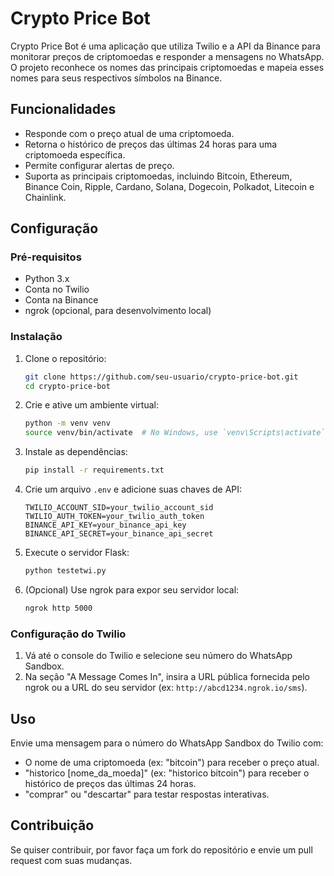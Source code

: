 # Crypto Price Bot

Crypto Price Bot é uma aplicação que utiliza Twilio e a API da Binance para monitorar preços de criptomoedas e responder a mensagens no WhatsApp. O projeto reconhece os nomes das principais criptomoedas e mapeia esses nomes para seus respectivos símbolos na Binance.

## Funcionalidades

- Responde com o preço atual de uma criptomoeda.
- Retorna o histórico de preços das últimas 24 horas para uma criptomoeda específica.
- Permite configurar alertas de preço.
- Suporta as principais criptomoedas, incluindo Bitcoin, Ethereum, Binance Coin, Ripple, Cardano, Solana, Dogecoin, Polkadot, Litecoin e Chainlink.

## Configuração

### Pré-requisitos

- Python 3.x
- Conta no Twilio
- Conta na Binance
- ngrok (opcional, para desenvolvimento local)

### Instalação

1. Clone o repositório:

   ```sh
   git clone https://github.com/seu-usuario/crypto-price-bot.git
   cd crypto-price-bot
   ```

2. Crie e ative um ambiente virtual:

   ```sh
   python -m venv venv
   source venv/bin/activate  # No Windows, use `venv\Scripts\activate`
   ```

3. Instale as dependências:

   ```sh
   pip install -r requirements.txt
   ```

4. Crie um arquivo `.env` e adicione suas chaves de API:

   ```env
   TWILIO_ACCOUNT_SID=your_twilio_account_sid
   TWILIO_AUTH_TOKEN=your_twilio_auth_token
   BINANCE_API_KEY=your_binance_api_key
   BINANCE_API_SECRET=your_binance_api_secret
   ```

5. Execute o servidor Flask:

   ```sh
   python testetwi.py
   ```

6. (Opcional) Use ngrok para expor seu servidor local:

   ```sh
   ngrok http 5000
   ```

### Configuração do Twilio

1. Vá até o console do Twilio e selecione seu número do WhatsApp Sandbox.
2. Na seção "A Message Comes In", insira a URL pública fornecida pelo ngrok ou a URL do seu servidor (ex: `http://abcd1234.ngrok.io/sms`).

## Uso

Envie uma mensagem para o número do WhatsApp Sandbox do Twilio com:

- O nome de uma criptomoeda (ex: "bitcoin") para receber o preço atual.
- "historico [nome_da_moeda]" (ex: "historico bitcoin") para receber o histórico de preços das últimas 24 horas.
- "comprar" ou "descartar" para testar respostas interativas.

## Contribuição

Se quiser contribuir, por favor faça um fork do repositório e envie um pull request com suas mudanças.

